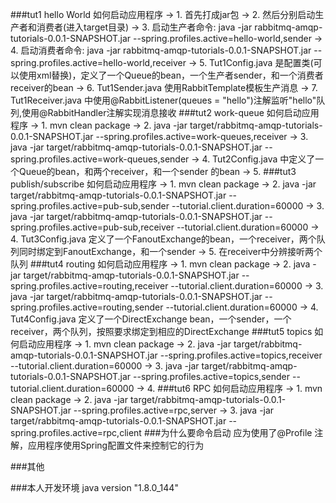###tut1 hello World 如何启动应用程序
-> 1. 首先打成jar包
-> 2. 然后分别启动生产者和消费者(进入target目录)
-> 3. 启动生产者命令: java -jar rabbitmq-amqp-tutorials-0.0.1-SNAPSHOT.jar --spring.profiles.active=hello-world,sender
-> 4. 启动消费者命令: java -jar rabbitmq-amqp-tutorials-0.0.1-SNAPSHOT.jar --spring.profiles.active=hello-world,receiver
-> 5. Tut1Config.java 是配置类(可以使用xml替换)，定义了一个Queue的bean，一个生产者sender，和一个消费者receiver的bean
-> 6. Tut1Sender.java 使用RabbitTemplate模板生产消息
-> 7. Tut1Receiver.java 中使用@RabbitListener(queues = "hello")注解监听"hello"队列,使用@RabbitHandler注解实现消息接收
###tut2 work-queue 如何启动应用程序
-> 1. mvn clean package
-> 2. java -jar target/rabbitmq-amqp-tutorials-0.0.1-SNAPSHOT.jar --spring.profiles.active=work-queues,receiver
-> 3. java -jar target/rabbitmq-amqp-tutorials-0.0.1-SNAPSHOT.jar --spring.profiles.active=work-queues,sender
-> 4. Tut2Config.java 中定义了一个Queue的bean，和两个receiver，和一个sender 的bean
-> 5. 
###tut3 publish/subscribe 如何启动应用程序
-> 1. mvn clean package
-> 2. java -jar target/rabbitmq-amqp-tutorials-0.0.1-SNAPSHOT.jar --spring.profiles.active=pub-sub,sender --tutorial.client.duration=60000
-> 3. java -jar target/rabbitmq-amqp-tutorials-0.0.1-SNAPSHOT.jar --spring.profiles.active=pub-sub,receiver --tutorial.client.duration=60000
-> 4. Tut3Config.java 定义了一个FanoutExchange的bean，一个receiver，两个队列同时绑定到FanoutExchange，和一个sender
-> 5. 在receiver中分辨接听两个队列
###tut4 routing 如何启动应用程序
-> 1. mvn clean package
-> 2. java -jar target/rabbitmq-amqp-tutorials-0.0.1-SNAPSHOT.jar --spring.profiles.active=routing,receiver --tutorial.client.duration=60000
-> 3. java -jar target/rabbitmq-amqp-tutorials-0.0.1-SNAPSHOT.jar --spring.profiles.active=routing,sender --tutorial.client.duration=60000
-> 4. Tut4Config.java 定义了一个DirectExchange bean，一个sender，一个receiver，两个队列，按照要求绑定到相应的DirectExchange
###tut5 topics 如何启动应用程序
-> 1. mvn clean package
-> 2. java -jar target/rabbitmq-amqp-tutorials-0.0.1-SNAPSHOT.jar --spring.profiles.active=topics,receiver --tutorial.client.duration=60000
-> 3. java -jar target/rabbitmq-amqp-tutorials-0.0.1-SNAPSHOT.jar --spring.profiles.active=topics,sender --tutorial.client.duration=60000
-> 4. 
###tut6 RPC 如何启动应用程序
-> 1. mvn clean package
-> 2. java -jar target/rabbitmq-amqp-tutorials-0.0.1-SNAPSHOT.jar --spring.profiles.active=rpc,server
-> 3. java -jar target/rabbitmq-amqp-tutorials-0.0.1-SNAPSHOT.jar --spring.profiles.active=rpc,client
###为什么要命令启动
应为使用了@Profile 注解，应用程序使用Spring配置文件来控制它的行为

###其他

###本人开发环境 
	java version "1.8.0_144"
